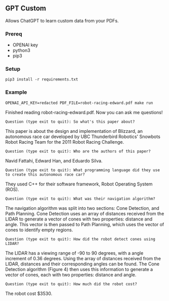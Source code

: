 ## GPT Custom

Allows ChatGPT to learn custom data from your PDFs.

### Prereq
- OPENAI key
- python3
- pip3

### Setup
```
pip3 install -r requirements.txt
```

### Example


`OPENAI_API_KEY=redacted PDF_FILE=robot-racing-edward.pdf make run`

Finished reading robot-racing-edward.pdf. Now you can ask me questions!

`Question (type exit to quit): So what's this paper about?`

 This paper is about the design and implementation of Blizzard, an autonomous race car developed by UBC Thunderbird Robotics' Snowbots Robot Racing Team for the 2011 Robot Racing Challenge.

`Question (type exit to quit): Who are the authors of this paper?`

 Navid Fattahi, Edward Han, and Eduardo Silva.

`Question (type exit to quit): What programming language did they use to create this autonomous race car?`

 They used C++ for their software framework, Robot Operating System (ROS).

`Question (type exit to quit): What was their navigation algorithm?`

 The navigation algorithm was split into two sections: Cone Detection, and Path Planning. Cone Detection uses an array of distances received from the LIDAR to generate a vector of cones with two properties: distance and angle. This vector is then passed to Path Planning, which uses the vector of cones to identify empty regions.

`Question (type exit to quit): How did the robot detect cones using LIDAR?`

 The LIDAR has a viewing range of -90 to 90 degrees, with a angle increment of 0.36 degrees. Using the array of distances received from the LIDAR, distances and their corresponding angles can be found. The Cone Detection algorithm (Figure 4) then uses this information to generate a vector of cones, each with two properties: distance and angle.

`Question (type exit to quit): How much did the robot cost?`

 The robot cost $3530.
